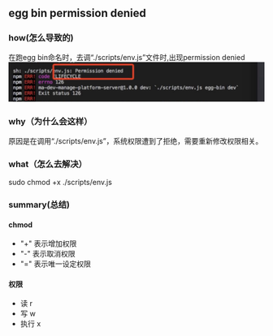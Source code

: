 ## egg bin permission denied
### how(怎么导致的)
在跑egg bin命名时，去调“./scripts/env.js”文件时,出现permission denied
![](../Image/ppd.jpg)
### why（为什么会这样）
原因是在调用“./scripts/env.js”，系统权限遭到了拒绝，需要重新修改权限相关。
### what（怎么去解决）
sudo chmod +x ./scripts/env.js
### summary(总结)
#### chmod 
- "+" 表示增加权限
- "-" 表示取消权限
- "=" 表示唯一设定权限
#### 权限
- 读 r
- 写 w
- 执行 x